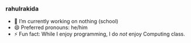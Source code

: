 ### rahulrakida
- 🔭 I’m currently working on nothing (school)
- 😄 Preferred pronouns: he/him
- ⚡ Fun fact: While I enjoy programming, I do _not_ enjoy Computing class.


<!--
**rahulrakida/rahulrakida** is a ✨ _special_ ✨ repository because its `README.md` (this file) appears on your GitHub profile.

Here are some ideas to get you started:

- 🔭 I’m currently working on ...
- 🌱 I’m currently learning ...
- 👯 I’m looking to collaborate on ...
- 🤔 I’m looking for help with ...
- 💬 Ask me about ...
- 📫 How to reach me: ...
- 😄 Pronouns: ...
- ⚡ Fun fact: ...
-->
